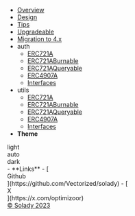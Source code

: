 - [Overview](/)
- [Design](design.md)
- [Tips](tips.md)
- [Upgradeable](upgradeable.md)
- [Migration to 4.x](migration.md)
- auth
  - [ERC721A](erc721a.md)
  - [ERC721ABurnable](erc721a-burnable.md)
  - [ERC721AQueryable](erc721a-queryable.md)
  - [ERC4907A](erc4907a.md)
  - [Interfaces](interfaces.md)
- utils
  - [ERC721A](erc721a.md)
  - [ERC721ABurnable](erc721a-burnable.md)
  - [ERC721AQueryable](erc721a-queryable.md)
  - [ERC4907A](erc4907a.md)
  - [Interfaces](interfaces.md)
- **Theme**
<div id="theme">
<div class="choice" name="light">
	<div class="icon"><i class="icon-sun"></i></div>
	<div class="text">light</div>
</div><div class="choice" name="auto">
	<div class="icon"><i class="icon-eclipse"></i></div>
	<div class="text">auto</div>
</div><div class="choice" name="dark">
	<div class="icon"><i class="icon-moon"></i></div>
	<div class="text">dark</div>
</div></div>
- **Links**
  - [<div class="s0cial"><i class="icon-github"></i>Github</div>](https://github.com/Vectorized/solady)
  - [<div class="s0cial"><i class="icon-x"></i>X</div>](https://x.com/optimizoor)
  <div class="copyright"><a href="https://solady.org/" target="_blank" title="Solady">© Solady 2023</a></div>
